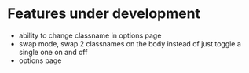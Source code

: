 # Features under development

* ability to change classname in options page
* swap mode, swap 2 classnames on the body instead of just toggle a single one on and off
* options page
